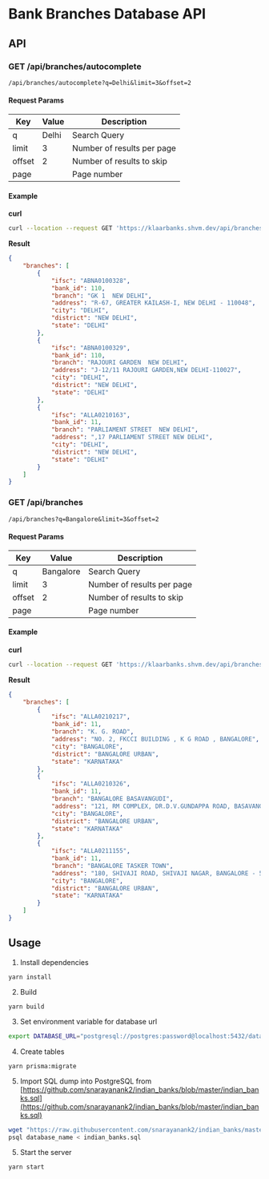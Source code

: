 # Bank Branches Database API

## API
### **GET** /api/branches/autocomplete
```/api/branches/autocomplete?q=Delhi&limit=3&offset=2```
#### Request Params
Key|Value|Description
---|---|---
q|Delhi|Search Query
limit|3|Number of results per page
offset|2|Number of results to skip
page||Page number
#### Example
**curl**
```bash
curl --location --request GET 'https://klaarbanks.shvm.dev/api/branches/autocomplete?q=Delhi&limit=3&offset=2'
```
**Result**
```json
{
    "branches": [
        {
            "ifsc": "ABNA0100328",
            "bank_id": 110,
            "branch": "GK 1  NEW DELHI",
            "address": "R-67, GREATER KAILASH-I, NEW DELHI - 110048",
            "city": "DELHI",
            "district": "NEW DELHI",
            "state": "DELHI"
        },
        {
            "ifsc": "ABNA0100329",
            "bank_id": 110,
            "branch": "RAJOURI GARDEN  NEW DELHI",
            "address": "J-12/11 RAJOURI GARDEN,NEW DELHI-110027",
            "city": "DELHI",
            "district": "NEW DELHI",
            "state": "DELHI"
        },
        {
            "ifsc": "ALLA0210163",
            "bank_id": 11,
            "branch": "PARLIAMENT STREET  NEW DELHI",
            "address": ",17 PARLIAMENT STREET NEW DELHI",
            "city": "DELHI",
            "district": "NEW DELHI",
            "state": "DELHI"
        }
    ]
}
``` 

### **GET** /api/branches
```/api/branches?q=Bangalore&limit=3&offset=2```
#### Request Params
Key|Value|Description
---|---|---
q|Bangalore|Search Query
limit|3|Number of results per page
offset|2|Number of results to skip
page||Page number
#### Example
**curl**
```bash
curl --location --request GET 'https://klaarbanks.shvm.dev/api/branches?q=Bangalore&limit=3&offset=2'
```
**Result**
```json
{
    "branches": [
        {
            "ifsc": "ALLA0210217",
            "bank_id": 11,
            "branch": "K. G. ROAD",
            "address": "NO. 2, FKCCI BUILDING , K G ROAD , BANGALORE",
            "city": "BANGALORE",
            "district": "BANGALORE URBAN",
            "state": "KARNATAKA"
        },
        {
            "ifsc": "ALLA0210326",
            "bank_id": 11,
            "branch": "BANGALORE BASAVANGUDI",
            "address": "121, RM COMPLEX, DR.D.V.GUNDAPPA ROAD, BASAVANGUDI, BANGALORE - 560004",
            "city": "BANGALORE",
            "district": "BANGALORE URBAN",
            "state": "KARNATAKA"
        },
        {
            "ifsc": "ALLA0211155",
            "bank_id": 11,
            "branch": "BANGALORE TASKER TOWN",
            "address": "180, SHIVAJI ROAD, SHIVAJI NAGAR, BANGALORE - 560051",
            "city": "BANGALORE",
            "district": "BANGALORE URBAN",
            "state": "KARNATAKA"
        }
    ]
}
``` 

## Usage
1. Install dependencies

```yarn install```

2. Build

```yarn build```

3. Set environment variable for database url

```bash
export DATABASE_URL="postgresql://postgres:password@localhost:5432/database_name?schema=public"
```

4. Create tables

```yarn prisma:migrate```

5. Import SQL dump into PostgreSQL from [https://github.com/snarayanank2/indian_banks/blob/master/indian_banks.sql](https://github.com/snarayanank2/indian_banks/blob/master/indian_banks.sql)
```bash
wget "https://raw.githubusercontent.com/snarayanank2/indian_banks/master/indian_banks.sql"
psql database_name < indian_banks.sql
```

5. Start the server

```yarn start```